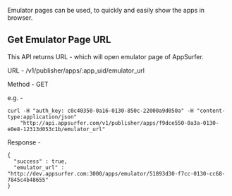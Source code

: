 
Emulator pages can be used, to quickly and easily show the apps in browser.

## Get Emulator Page URL

This API returns URL - which will open emulator page of AppSurfer.


URL - /v1/publisher/apps/:app_uid/emulator_url

Method - GET

e.g. - 

    curl -H "auth_key: c0c40350-0a16-0130-850c-22000a9d050a" -H "content-type:application/json"
        "http://api.appsurfer.com/v1/publisher/apps/f9dce550-0a3a-0130-e0e8-12313d053c1b/emulator_url"


Response - 

    {
      "success" : true,
      "emulator_url" : "http://dev.appsurfer.com:3000/apps/emulator/51893d30-f7cc-0130-cc68-7845c4b48655"
    }
